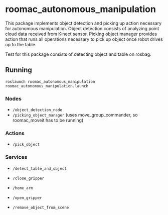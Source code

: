 # roomac_autonomous_manipulation

This package implements object detection and picking up action necessary for autonomous manipulation. Object detection consists of analyzing point cloud data received from Kinect sensor. Picking object manager provides action that runs all operations necessary to pick up object once robot drives up to the table.

Test for this package consists of detecting object and table on rosbag.


## Running

```
roslaunch roomac_autonomous_manipulation roomac_autonomous_manipulation.launch
```

### Nodes
 * `/object_detection_node`
 * `/picking_object_manager` (uses move_group_commander, so roomac_moveit has to be running)

<!-- ### Publications
 /attached_collision_object [moveit_msgs/AttachedCollisionObject]
 /collision_object [moveit_msgs/CollisionObject]
 /move_group/cancel [actionlib_msgs/GoalID] -->
### Actions
 * `/pick_object`

### Services

 * `/detect_table_and_object`
  
 * `/close_gripper`
 * `/home_arm`
 * `/open_gripper`
 * `/remove_object_from_scene`
